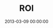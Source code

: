 ---
layout: series
series: "ROI"
permalink: "/roi/"
title: "ROI"
date: 2013-03-09 00:00:00
endDate: 2013-04-13 00:00:00
description: "Jesus was a progressive economist. He described money as a resource to be invested for a return, charity as a tired tradition, and a coming Kingdom full of industry and innovation that would turn the world on it's head. He said money holds unique and incredible power--to cripple and consume you, or to set you free.And the key to it all? Getting the maximum ROI."
src: "http://s3.amazonaws.com/crossroads-media/images/legacy/content/90x90_ROI.jpg"
---